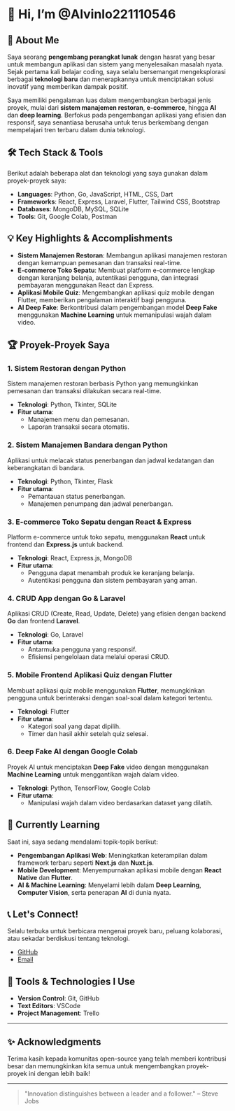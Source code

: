 # 👋 Hi, I’m @Alvinlo221110546

## 🚀 About Me
Saya seorang **pengembang perangkat lunak** dengan hasrat yang besar untuk membangun aplikasi dan sistem yang menyelesaikan masalah nyata. Sejak pertama kali belajar coding, saya selalu bersemangat mengeksplorasi berbagai **teknologi baru** dan menerapkannya untuk menciptakan solusi inovatif yang memberikan dampak positif.

Saya memiliki pengalaman luas dalam mengembangkan berbagai jenis proyek, mulai dari **sistem manajemen restoran**, **e-commerce**, hingga **AI** dan **deep learning**. Berfokus pada pengembangan aplikasi yang efisien dan responsif, saya senantiasa berusaha untuk terus berkembang dengan mempelajari tren terbaru dalam dunia teknologi.

## 🛠️ Tech Stack & Tools
Berikut adalah beberapa alat dan teknologi yang saya gunakan dalam proyek-proyek saya:

- **Languages**: Python, Go, JavaScript, HTML, CSS, Dart
- **Frameworks**: React, Express, Laravel, Flutter, Tailwind CSS, Bootstrap
- **Databases**: MongoDB, MySQL, SQLite
- **Tools**: Git, Google Colab, Postman

## 💡 Key Highlights & Accomplishments
- **Sistem Manajemen Restoran**: Membangun aplikasi manajemen restoran dengan kemampuan pemesanan dan transaksi real-time.
- **E-commerce Toko Sepatu**: Membuat platform e-commerce lengkap dengan keranjang belanja, autentikasi pengguna, dan integrasi pembayaran menggunakan React dan Express.
- **Aplikasi Mobile Quiz**: Mengembangkan aplikasi quiz mobile dengan Flutter, memberikan pengalaman interaktif bagi pengguna.
- **AI Deep Fake**: Berkontribusi dalam pengembangan model **Deep Fake** menggunakan **Machine Learning** untuk memanipulasi wajah dalam video.

## 🏆 Proyek-Proyek Saya

### 1. **Sistem Restoran dengan Python**
Sistem manajemen restoran berbasis Python yang memungkinkan pemesanan dan transaksi dilakukan secara real-time.
- **Teknologi**: Python, Tkinter, SQLite
- **Fitur utama**:
  - Manajemen menu dan pemesanan.
  - Laporan transaksi secara otomatis.

### 2. **Sistem Manajemen Bandara dengan Python**
Aplikasi untuk melacak status penerbangan dan jadwal kedatangan dan keberangkatan di bandara.
- **Teknologi**: Python, Tkinter, Flask
- **Fitur utama**:
  - Pemantauan status penerbangan.
  - Manajemen penumpang dan jadwal penerbangan.

### 3. **E-commerce Toko Sepatu dengan React & Express**
Platform e-commerce untuk toko sepatu, menggunakan **React** untuk frontend dan **Express.js** untuk backend.
- **Teknologi**: React, Express.js, MongoDB
- **Fitur utama**:
  - Pengguna dapat menambah produk ke keranjang belanja.
  - Autentikasi pengguna dan sistem pembayaran yang aman.

### 4. **CRUD App dengan Go & Laravel**
Aplikasi CRUD (Create, Read, Update, Delete) yang efisien dengan backend **Go** dan frontend **Laravel**.
- **Teknologi**: Go, Laravel
- **Fitur utama**:
  - Antarmuka pengguna yang responsif.
  - Efisiensi pengelolaan data melalui operasi CRUD.

### 5. **Mobile Frontend Aplikasi Quiz dengan Flutter**
Membuat aplikasi quiz mobile menggunakan **Flutter**, memungkinkan pengguna untuk berinteraksi dengan soal-soal dalam kategori tertentu.
- **Teknologi**: Flutter
- **Fitur utama**:
  - Kategori soal yang dapat dipilih.
  - Timer dan hasil akhir setelah quiz selesai.

### 6. **Deep Fake AI dengan Google Colab**
Proyek AI untuk menciptakan **Deep Fake** video dengan menggunakan **Machine Learning** untuk menggantikan wajah dalam video.
- **Teknologi**: Python, TensorFlow, Google Colab
- **Fitur utama**:
  - Manipulasi wajah dalam video berdasarkan dataset yang dilatih.

## 🌱 Currently Learning
Saat ini, saya sedang mendalami topik-topik berikut:

- **Pengembangan Aplikasi Web**: Meningkatkan keterampilan dalam framework terbaru seperti **Next.js** dan **Nuxt.js**.
- **Mobile Development**: Menyempurnakan aplikasi mobile dengan **React Native** dan **Flutter**.
- **AI & Machine Learning**: Menyelami lebih dalam **Deep Learning**, **Computer Vision**, serta penerapan **AI** di dunia nyata.

## 📞 Let's Connect!
Selalu terbuka untuk berbicara mengenai proyek baru, peluang kolaborasi, atau sekadar berdiskusi tentang teknologi.

- [GitHub](https://github.com/Alvinlo221110546)
- [Email](mailto:alvin.lo2005@gmail.com)

## 🔧 Tools & Technologies I Use
- **Version Control**: Git, GitHub
- **Text Editors**: VSCode
- **Project Management**: Trello

---

## ✨ Acknowledgments
Terima kasih kepada komunitas open-source yang telah memberi kontribusi besar dan memungkinkan kita semua untuk mengembangkan proyek-proyek ini dengan lebih baik!

---

> "Innovation distinguishes between a leader and a follower." – Steve Jobs
